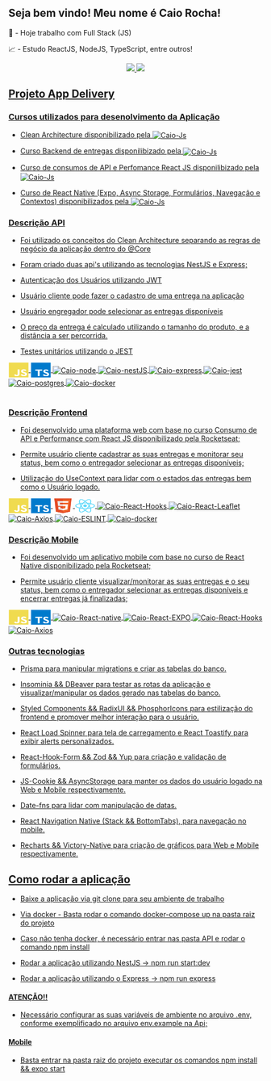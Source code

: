 ## Seja bem vindo! Meu nome é Caio Rocha!


🥅 - Hoje trabalho com Full Stack (JS) 

📈 - Estudo ReactJS, NodeJS, TypeScript, entre outros!

<div align="center">
  <a href="https://github.com/CaioCesarRocha">
  <img height="180em" src="https://github-readme-stats.vercel.app/api?username=CaioCesarRocha&show_icons=true&theme=algolia&include_all_commits=true&count_private=true"/>
  <img height="180em" src="https://github-readme-stats.vercel.app/api/top-langs/?username=CaioCesarRocha&layout=compact&langs_count=7&theme=algolia"/>
</div>

## Projeto App Delivery

### Cursos utilizados para desenolvimento da Aplicação

- Clean Architecture disponibilizado pela <img align="center" alt="Caio-Js" height="20" width="80" src="https://fullcycle.com.br/wp-content/themes/fullcycle/assets/images/site/logo-fullcycle.png">

- Curso Backend de entregas disponilibizado pela <img align="center" alt="Caio-Js" height="25" width="80" src="https://embed.filekitcdn.com/e/tBsgk1B9duMKbVtFjcLnK8/6kwAbrCXdvYVzhXpMy5CCY/email">

- Curso de consumos de API e Perfomance React JS disponilibizado pela <img align="center" alt="Caio-Js" height="25" width="80" src="https://embed.filekitcdn.com/e/tBsgk1B9duMKbVtFjcLnK8/6kwAbrCXdvYVzhXpMy5CCY/email">

- Curso de React Native (Expo, Async Storage, Formulários, Navegação e Contextos) disponibilizados pela <img align="center" alt="Caio-Js" height="25" width="80" src="https://embed.filekitcdn.com/e/tBsgk1B9duMKbVtFjcLnK8/6kwAbrCXdvYVzhXpMy5CCY/email">


### Descrição API
- Foi utilizado os conceitos do Clean Architecture separando as regras de negócio da aplicação dentro do @Core 

- Foram criado duas api's utilizando as tecnologias NestJS e Express;

- Autenticação dos Usuários utilizando JWT

- Usuário cliente pode fazer o cadastro de uma entrega na aplicação

- Usuário engregador pode selecionar as entregas disponíveis

- O preço da entrega é calculado utilizando o tamanho do produto, e a distância a ser percorrida.

- Testes unitários utilizando o JEST

<div style="display: inline_block">
  <img align="center" alt="Caio-Js" height="30" width="40" src="https://raw.githubusercontent.com/devicons/devicon/master/icons/javascript/javascript-plain.svg">
  <img align="center" alt="Caio-Ts" height="30" width="40" src="https://raw.githubusercontent.com/devicons/devicon/master/icons/typescript/typescript-plain.svg">
  <img align="center" alt="Caio-node" height="30" width="40" src="https://cdn.jsdelivr.net/gh/devicons/devicon/icons/nodejs/nodejs-original.svg"">
  <img align="center" alt="Caio-nestJS" height="30" width="40"  img src="https://cdn.jsdelivr.net/gh/devicons/devicon/icons/nestjs/nestjs-plain.svg" />
  <img align="center" alt="Caio-express" height="30" width="40" src="https://cdn.jsdelivr.net/gh/devicons/devicon/icons/express/express-original-wordmark.svg" />
  <img align="center" alt="Caio-jest" height="30" width="40" src="https://cdn.jsdelivr.net/gh/devicons/devicon/icons/jest/jest-plain.svg" />
  <img align="center" alt="Caio-postgres" height="30" width="40" src="https://cdn.jsdelivr.net/gh/devicons/devicon/icons/postgresql/postgresql-plain-wordmark.svg" />
  <img align="center" alt="Caio-docker" height="30" width="40" src="https://cdn.jsdelivr.net/gh/devicons/devicon/icons/docker/docker-plain-wordmark.svg" />
  
</div><br>

### Descrição Frontend
- Foi desenvolvido uma plataforma web com base no curso Consumo de API e Performance com React JS disponibilizado pela Rocketseat;

- Permite usuário cliente cadastrar as suas entregas e monitorar seu status, bem como o entregador selecionar as entregas disponíveis;

- Utilização do UseContext para lidar com o estados das entregas bem como o Usuário logado.

<div style="display: inline_block">
  <img align="center" alt="Caio-Js" height="30" width="40" src="https://raw.githubusercontent.com/devicons/devicon/master/icons/javascript/javascript-plain.svg">
  <img align="center" alt="Caio-Ts" height="30" width="40" src="https://raw.githubusercontent.com/devicons/devicon/master/icons/typescript/typescript-plain.svg">
  <img align="center" alt="Caio-HTML" height="30" width="40" src="https://raw.githubusercontent.com/devicons/devicon/master/icons/html5/html5-original.svg">
  <img align="center" alt="Caio-React" height="30" width="40" src="https://raw.githubusercontent.com/devicons/devicon/master/icons/react/react-original.svg">
  <img align="center" alt="Caio-React-Hooks" height="28" width="36" src="https://miro.medium.com/max/581/1*IUqLu4fox1-zw_kfxfgxOw.png">
  <img align="center" alt="Caio-React-Leaflet" height="60" width="70" src="https://rosolutions.com.mx/blog/wp-content/uploads/2018/11/leafletjs-card.png">
  <img align="center" alt="Caio-Axios" height="14" width="70" src="https://upload.wikimedia.org/wikipedia/commons/thumb/d/d1/Axios_%28computer_library%29_logo.svg/1280px-Axios_%28computer_library%29_logo.svg.png">
  <img align="center" alt="Caio-ESLINT" height="35" width="60" src="https://i.imgur.com/0XlkrTV.png">
  <img align="center" alt="Caio-docker" height="30" width="40" src="https://cdn.jsdelivr.net/gh/devicons/devicon/icons/docker/docker-plain-wordmark.svg" />

</div>

### Descrição Mobile
- Foi desenvolvido um aplicativo mobile com base no curso de React Native disponibilizado pela Rocketseat;

- Permite usuário cliente visualizar/monitorar as suas entregas e o seu status, bem como o entregador selecionar as entregas disponíveis e encerrar entregas já finalizadas;

<div style="display: inline_block">
  <img align="center" alt="Caio-Js" height="30" width="40" src="https://raw.githubusercontent.com/devicons/devicon/master/icons/javascript/javascript-plain.svg">
  <img align="center" alt="Caio-Ts" height="30" width="40" src="https://raw.githubusercontent.com/devicons/devicon/master/icons/typescript/typescript-plain.svg">
  <img align="center" alt="Caio-React-native" height="30" width="60" src="https://www.datocms-assets.com/45470/1631026680-logo-react-native.png">
  <img align="center" alt="Caio-React-EXPO" height="30" width="70" src="https://miro.medium.com/max/1400/1*EKXYhntirnqHjXdTGmLXyw.png">
  <img align="center" alt="Caio-React-Hooks" height="28" width="36" src="https://miro.medium.com/max/581/1*IUqLu4fox1-zw_kfxfgxOw.png">
  <img align="center" alt="Caio-Axios" height="14" width="70" src="https://upload.wikimedia.org/wikipedia/commons/thumb/d/d1/Axios_%28computer_library%29_logo.svg/1280px-Axios_%28computer_library%29_logo.svg.png">
 
 
### Outras tecnologias

- Prisma para manipular migrations e criar as tabelas do banco.

- Insominia && DBeaver para testar as rotas da aplicação e visualizar/manipular os dados gerado nas tabelas do banco.

- Styled Components && RadixUI && PhosphorIcons para estilização do frontend e promover melhor interação para o usuário.

- React Load Spinner para tela de carregamento e React Toastify para exibir alerts personalizados.

- React-Hook-Form && Zod && Yup para criação e validação de formulários.

- JS-Cookie && AsyncStorage para manter os dados do usuário logado na Web e Mobile respectivamente.

- Date-fns para lidar com manipulação de datas.

- React Navigation Native (Stack && BottomTabs), para navegação no mobile.

- Recharts && Victory-Native para criação de gráficos para Web e Mobile respectivamente.


## Como rodar a aplicação

- Baixe a aplicação via git clone para seu ambiente de trabalho

- Via docker - Basta rodar o comando docker-compose up  na pasta raiz do projeto

- Caso não tenha docker, é necessário entrar nas pasta API e rodar o comando npm install

- Rodar a aplicação utilizando NestJS -> npm run start:dev

- Rodar a aplicação utilizando o Express -> npm run express

#### ATENÇÃO!!

- Necessário configurar as suas variáveis de ambiente no arquivo .env, conforme exemplificado no arquivo env.example na Api;

#### Mobile

- Basta entrar na pasta raiz do projeto executar os comandos npm install && expo start
